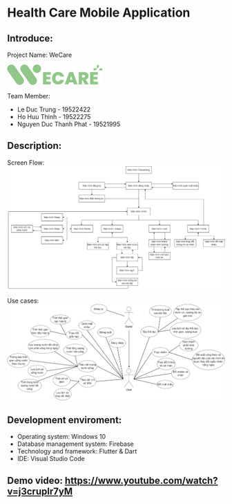 # Health Care Mobile Application

## Introduce: 

Project Name: WeCare

![alt](https://github.com/leductrung2310/WeCare/blob/main/assets/images/logos/logo.png?raw=true)

Team Member:
  - Le Duc Trung - 19522422
  - Ho Huu Thinh - 19522275
  - Nguyen Duc Thanh Phat - 19521995
 
## Description: 

Screen Flow: 
![alt](https://github.com/leductrung2310/WeCare/blob/main/assets/screen_flow.png?raw=true)

Use cases:
![alt](https://github.com/leductrung2310/WeCare/blob/main/assets/use_cases.png?raw=true)

## Development enviroment:
  - Operating system: Windows 10
  - Database management system: Firebase
  - Technology and framework: Flutter & Dart
  - IDE: Visual Studio Code

## Demo video: https://www.youtube.com/watch?v=j3cruplr7yM
